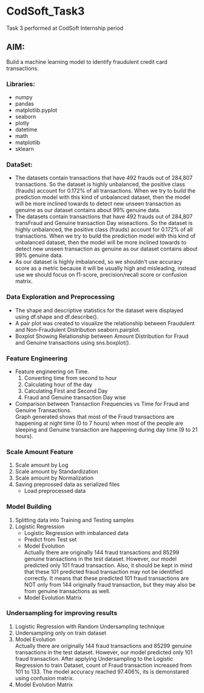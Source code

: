 # CodSoft_Task3
Task 3 performed at CodSoft Internship period<br>

## AIM:
Build a machine learning model to identify fraudulent credit card transactions. 

### Libraries:
- numpy
- pandas 
- matplotlib.pyplot
- seaborn 
- plotly
- datetime
- math
- matplotlib
- sklearn

### DataSet:
- The datasets contain transactions that have 492 frauds out of 284,807 transactions. So the dataset is highly unbalanced, the positive class (frauds) account for 0.172% of all transactions. When we try to build the prediction model with this kind of unbalanced dataset, then the model will be more inclined towards to detect new unseen transaction as genuine as our dataset contains about 99% genuine data.<br>
- The datasets contain transactions that have 492 frauds out of 284,807 transFraud and Genuine transaction Day wiseactions. So the dataset is highly unbalanced, the positive class (frauds) account for 0.172% of all transactions. When we try to build the prediction model with this kind of unbalanced dataset, then the model will be more inclined towards to detect new unseen transaction as genuine as our dataset contains about 99% genuine data.<br>
- As our dataset is highly imbalanced, so we shouldn't use accuracy score as a metric because it will be usually high and misleading, instead use we should focus on f1-score, precision/recall score or confusion matrix.

### Data Exploration and Preprocessing
- The shape and descriptive statistics for the dataset were displayed using df.shape and df.describe().
- A pair plot was created to visualize the relationship between Fraudulent and Non-Fraudulent Distribution seaborn.pairplot.
- Boxplot Showing Relationship between Amount Distribution for Fraud and Genuine transactions using sns.boxplot().

### Feature Engineering
- Feature engineering on Time.
  1. Converting time from second to hour
  2. Calculating hour of the day
  3. Calculating First and Second Day
  4. Fraud and Genuine transaction Day wise
- Comparison between Transaction Frequencies vs Time for Fraud and Genuine Transactions.<br>
   Graph generated shows that most of the Fraud transactions are happening at night time (0 to 7 hours) when most of the people are sleeping and Genuine transaction are happening during day time (9 to 21 hours).

### Scale Amount Feature
1. Scale amount by Log
2. Scale amount by Standardization
3. Scale amount by Normalization
4. Saving preprossed data as serialized files
   - Load preprocessed data
### Model Building
1. Splitting data into Training and Testing samples
2. Logistic Regression
   - Logistic Regression with imbalanced data
   - Predict from Test set
   - Model Evolution<br>
     Actually there are originally 144 fraud transactions and 85299 genuine transactions in the test dataset. However, our model predicted only 101 fraud transaction. Also, it should be kept in mind that these        101 predicted fraud transaction may not be identified correctly. It means that these predicted 101 fraud transactions are NOT only from 144 originally fraud transaction, but they may also be from genuine         transactions as well.
   - Model Evolution Matrix

### Undersampling for improving results
1. Logistic Regression with Random Undersampling technique
2. Undersampling only on train dataset
3. Model Evolution<br>
     Actually there are originally 144 fraud transactions and 85299 genuine transactions in the test dataset. However, our model predicted only 101 fraud transaction. After applying Undersampling to the Logistic Regression to train Dataset, count of Fraud transaction increased from 101 to 133. The model accuracy reached 97.406%, its is demonstared using confusion matrix.
4. Model Evolution Matrix
